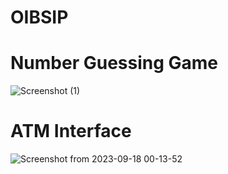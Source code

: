 # OIBSIP

# Number Guessing Game

![Screenshot (1)](https://github.com/Anshumaankhare123/OIBSIP/assets/94692766/26304a3d-4d9d-4e6f-beee-be96d28095bc)


# ATM Interface 

![Screenshot from 2023-09-18 00-13-52](https://github.com/Anshumaankhare123/OIBSIP/assets/94692766/e1ae9c9b-9a5f-4bcc-9ddc-d52b0f0a5ef9)
